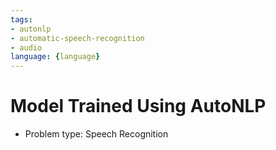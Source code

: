 ```yaml
---
tags:
- autonlp
- automatic-speech-recognition
- audio
language: {language}
---
```


# Model Trained Using AutoNLP

- Problem type: Speech Recognition
